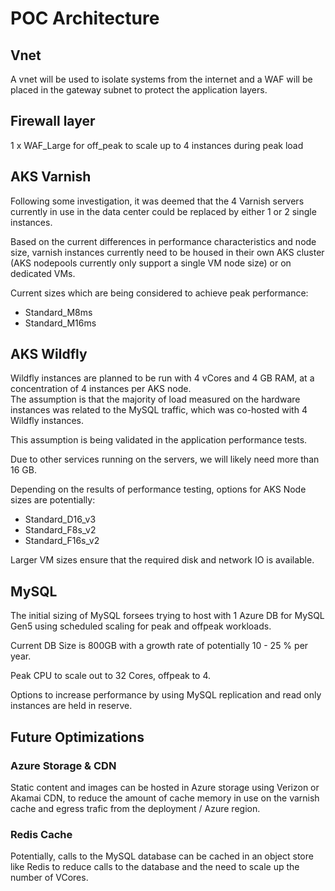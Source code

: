 # POC Architecture

## Vnet

A vnet will be used to isolate systems from the internet and a WAF will be placed in the gateway subnet to protect the application layers.

## Firewall layer

1 x WAF_Large for off_peak
to scale up to 4 instances during peak load

## AKS Varnish

Following some investigation, it was deemed that the 4 Varnish servers currently in use in the data center could be replaced by either 1 or 2 single instances.  

Based on the current differences in performance characteristics and node size, varnish instances currently need to be housed in their own AKS cluster (AKS nodepools currently only support a single VM node size) or on dedicated VMs.

Current sizes which are being considered to achieve peak performance:

- Standard_M8ms  
- Standard_M16ms

## AKS Wildfly

Wildfly instances are planned to be run with 4 vCores and 4 GB RAM, at a concentration of 4 instances per AKS node.  
The assumption is that the majority of load measured on the hardware instances was related to the MySQL traffic, which was co-hosted with 4 Wildfly instances.

This assumption is being validated in the application performance tests.

Due to other services running on the servers, we will likely need more than 16 GB.

Depending on the results of performance testing, options for AKS Node sizes are potentially:

- Standard_D16_v3	
- Standard_F8s_v2
- Standard_F16s_v2

Larger VM sizes ensure that the required disk and network IO is available. 

## MySQL

The initial sizing of MySQL forsees trying to host with 1 Azure DB for MySQL Gen5 using scheduled scaling for peak and offpeak workloads.

Current DB Size is 800GB with a growth rate of potentially 10 - 25 % per year.

Peak CPU to scale out to 32 Cores, offpeak to 4.

Options to increase performance by using MySQL replication and read only instances are held in reserve.

## Future Optimizations

### Azure Storage & CDN

Static content and images can be hosted in Azure storage using Verizon or Akamai CDN, to reduce the amount of cache memory in use on the varnish cache and egress trafic from the deployment / Azure region.  

### Redis Cache

Potentially, calls to the MySQL database can be cached in an object store like Redis to reduce calls to the database and the need to scale up the number of VCores.
